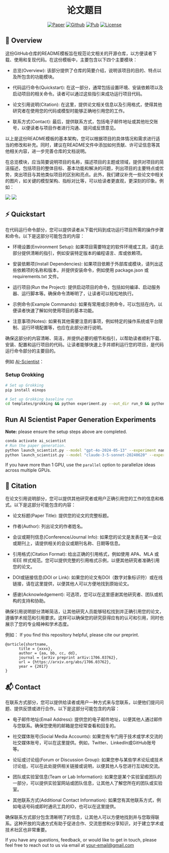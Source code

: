 <h1 align="center">论文题目</h1>
<p align="center">
    <a href="https://arxiv.org/abs/1706.03762"><img src="https://img.shields.io/badge/arXiv-1706.03762-b31b1b.svg" alt="Paper"></a>  <!--  修改2处arxiv URL -->
    <a href="https://github.com/zhejiangzhuque/Sci-Readme-Template"><img src="https://img.shields.io/badge/-Github-grey?logo=github" alt="Github"></a>  <!--  修改githubURL -->
    <a href="https://arxiv.org/abs/1706.03762"><img src="https://img.shields.io/static/v1?label=Pub&message=Publisher'Year&color=orange" alt="Pub"></a>  <!--  修改arxiv URL, 发布信息-->
    <a href="https://github.com/zhejiangzhuque/Sci-Readme-Template/blob/main/LICENSE"><img src="https://img.shields.io/github/license/LFhase/CIGA?color=blue" alt="License">
</a>

## 📖 Overview
这份GitHub仓库的README模板旨在规范论文相关的开源仓库，以方便读者下载、使用和复现代码。在这份模板中，主要包含以下四个主要模块：

- 总览(Overview): 该部分提供了仓库的简要介绍，说明该项目的目的、特点以及所包含的功能模块。

- 代码运行命令(Quickstart): 在这一部分，通常包括设置环境、安装依赖项以及启动项目的相关命令。读者可以通过这些指引来成功运行项目代码。

- 论文引用说明(Citation): 在这里，提供论文相关信息以及引用格式，使得其他研究者在使用您的代码或模型时能够正确地引用您的工作。

- 联系方式(Contact): 最后，提供联系方式，包括电子邮件地址或其他社交账号，以便读者与项目作者进行沟通、提问或反馈意见。

以上是这份README模板的基本架构，您可以根据项目的具体情况和需求进行适当的修改和补充。同时，建议在README文件中添加如何贡献、许可证信息等其他相关内容，进一步完善仓库的文档说明。

在总览模块，应当简要说明项目的名称，描述项目的主题或领域，提供对项目的简洁描述，包括项目的整体目标、基本功能和解决的问题，列出项目的主要特点或优势，突出项目与其他类似项目的区别和亮点。此外，我们建议补充一些论文中相关的图片，如关键的模型架构、指标对比等，可以给读者更直观，更深刻的印象。例如：

<img src="images/chatdev.png" />
<img src="images/sd.png" />

## ⚡️ Quickstart
在代码运行命令部分，您可以提供读者从下载代码到成功运行项目所需的操作步骤和命令。以下是这部分可能包含的内容：

- 环境设置(Environment Setup): 如果项目需要特定的软件环境或工具，请在此部分提供清晰的指引，例如安装特定版本的编程语言、库或依赖项。

- 安装依赖项(Install Dependencies): 如果项目依赖于外部库或模块，请列出这些依赖项的名称和版本，并提供安装命令，例如使用 package.json 或 requirements.txt 文件。

- 运行项目(Run the Project): 提供启动项目的命令，包括如何编译、启动服务器、运行脚本等。确保命令清晰明了，让读者可以轻松地执行。

- 示例命令(Example Commands): 如果有常用或示例命令，可以包括在内，以便读者快速了解如何使用项目的基本功能。

- 注意事项(Notes): 如果有其他需要注意的事项，例如特定的操作系统或平台限制、运行环境配置等，也应在此部分进行说明。

确保这部分的内容清晰、简洁，并提供必要的细节和指引，以帮助读者顺利下载、安装、配置和运行项目的代码。让读者能够快速上手并顺利运行您的项目，是代码运行命令部分的主要目的。

例如 [AI-Scientist](https://github.com/SakanaAI/AI-Scientist/)：
### Setup Grokking

```bash
# Set up Grokking
pip install einops

# Set up Grokking baseline run
cd templates/grokking && python experiment.py --out_dir run_0 && python plot.py
```


## Run AI Scientist Paper Generation Experiments

**Note:** please ensure the setup steps above are completed.

```bash
conda activate ai_scientist
# Run the paper generation.
python launch_scientist.py --model "gpt-4o-2024-05-13" --experiment nanoGPT_lite --num-ideas 2
python launch_scientist.py --model "claude-3-5-sonnet-20240620" --experiment nanoGPT_lite --num-ideas 2
```

If you have more than 1 GPU, use the `parallel` option to parallelize ideas across multiple GPUs.


## 🔎 Citation
在论文引用说明部分，您可以提供其他研究者或用户正确引用您的工作的信息和格式。以下是这部分可能包含的内容：

- 论文标题(Paper Title): 提供您的论文的完整标题。

- 作者(Author): 列出论文的作者姓名。

- 会议或期刊信息(Conference/Journal Info): 如果您的论文是发表在某一会议或期刊上，请提供相关的会议或期刊名称、日期等信息。

- 引用格式(Citation Format): 给出正确的引用格式，例如使用 APA、MLA 或 IEEE 样式规范。您可以提供完整的引用格式示例，以便其他研究者准确引用您的论文。

- DOI或链接信息(DOI or Link): 如果您的论文有DOI（数字对象标识符）或在线链接，请在这里提供，以便其他人可以方便地找到原始论文。

- 感谢(Acknowledgement): 可选项，您可以在这里感谢其他研究者、团队或机构的支持和协助。

确保引用说明部分清晰简洁，让其他研究人员能够轻松找到并正确引用您的论文，遵循学术规范和引用要求。这样可以确保您的研究获得应有的认可和引用，同时也展示了您的专业精神和学术态度。

例如：
If you find this repository helpful, please cite our preprint.

```
@article{shortname,
      title = {xxxx},
      author = {aa, bb, cc, dd},
      journal = {arXiv preprint arXiv:1706.03762},
      url = {https://arxiv.org/abs/1706.03762},
      year = {2017}
}
```



## 📬 Contact
在联系方式部分，您可以提供给读者或用户一种方式来与您联系，以便他们提问问题、提供反馈或进行合作。以下是这部分可能包含的内容：

- 电子邮件地址(Email Address): 提供您的电子邮件地址，以便其他人通过邮件与您联系。确保您使用的邮箱是您经常查看和回复的。

- 社交媒体账号(Social Media Accounts): 如果您有专门用于技术或学术交流的社交媒体账号，可以在这里提供。例如，Twitter、LinkedIn或GitHub账号等。

- 论坛或讨论组(Forum or Discussion Group): 如果您参与某些学术论坛或技术讨论组，可以在此处提供相关链接或说明，以便其他人与您进行互动和交流。

- 团队或实验室信息(Team or Lab Information): 如果您是某个实验室或团队的一部分，可以提供实验室网站或团队信息，让其他人了解您所在的团队或实验室。

- 其他联系方式(Additional Contact Information): 如果您有其他联系方式，例如电话号码或即时通讯工具的ID，也可以在这里提供。

确保联系方式部分包含清晰明了的信息，让其他人可以方便地找到并与您取得联系。这种开放的沟通方式有助于促进合作、交流思想和分享知识，对于建立学术或技术社区也非常重要。


If you have any questions, feedback, or would like to get in touch, please feel free to reach out to us via email at [your-email@gmail.com](mailto:your-email@gmail.com)